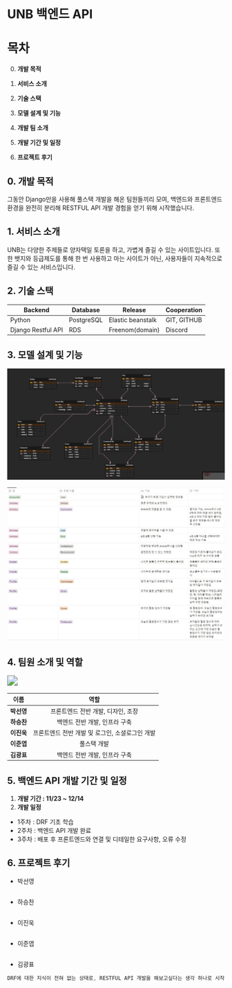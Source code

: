 # UNB 백엔드 API

# 목차

0. **개발 목적**

1. **서비스 소개**
2. **기술 스택**
3. **모델 설계 및 기능** 
4. **개발 팀 소개**
5. **개발 기간 및 일정**
6. **프로젝트 후기**

## 0. 개발 목적

그동안 Django만을 사용해 풀스택 개발을 해온 팀원들끼리 모여, 백엔드와 프론트엔드 환경을 완전히 분리해 RESTFUL API 개발 경험을 얻기 위해 시작했습니다.

## 1. 서비스 소개

UNB는 다양한 주제들로 양자택일 토론을 하고, 가볍게 즐길 수 있는 사이트입니다. 또한 뱃지와 등급제도를 통해 한 번 사용하고 마는 사이트가 아닌, 사용자들이 지속적으로 즐길 수 있는 서비스입니다.

## 2. 기술 스택

| Backend            | Database   | Release           | Cooperation |
| ------------------ | ---------- | ----------------- | ----------- |
| Python             | PostgreSQL | Elastic beanstalk | GIT, GITHUB |
| Django Restful API | RDS        | Freenom(domain)   | Discord     |

## 3. 모델 설계 및 기능

![image-20221213142338451](README.assets/image-20221213142338451.png)

<img src="./README.assets/model.JPG" alt="모델"  />

## 4. 팀원 소개 및 역할

<a href="https://github.com/psun0610/UNB_Back/graphs/contributors">
  <img src="https://contrib.rocks/image?repo=psun0610/UNB_Back" style="zoom: 150%;"/>
</a>

|    이름    |                      역할                       |
| :--------: | :---------------------------------------------: |
| **박선영** |       프론트엔드 전반 개발, 디자인, 조장        |
| **하승찬** |          백엔드 전반 개발, 인프라 구축          |
| **이진욱** | 프론트엔드 전반 개발 및 로그인, 소셜로그인 개발 |
| **이준엽** |                   풀스택 개발                   |
| **김광표** |          백엔드 전반 개발, 인프라 구축          |

## 5. 백엔드 API 개발 기간 및 일정

1. **개발 기간 : 11/23 ~ 12/14**
2. **개발 일정**

* 1주차 : DRF 기초 학습
* 2주차 : 백엔드 API 개발 완료
* 3주차 : 배포 후 프론트엔드와 연결 및 디테일한 요구사항, 오류 수정

## 6. 프로젝트 후기

* 박선영

```javascript
```

* 하승찬

```javascript

```

* 이진욱

```javascript

```

* 이준엽

```javascript

```

* 김광표

```javascript
DRF에 대한 지식이 전혀 없는 상태로, RESTFUL API 개발을 해보고싶다는 생각 하나로 시작한 프로젝트였다. 정말 제로베이스에서 시작했기에 처음에는 3주만에 완성 할 수 있을까? 싶었지만 하다보니 DRF도 결국 Django에서 비롯했고, Django와 크게 다르지 않다는 것을 깨달았다. 새로운 것을 배워서 재미있었고, 프론트와 백엔드를 완전히 분리해서 개발을 하다보니 더욱 더 협업이 중요했기에 협업에 대해 많이 배울 수 있는 시간이었다. 
```

